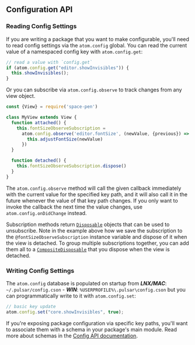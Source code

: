 ## Configuration API

### Reading Config Settings

If you are writing a package that you want to make configurable, you'll need to
read config settings via the `atom.config` global. You can read the current
value of a namespaced config key with `atom.config.get`:

```js
// read a value with `config.get`
if (atom.config.get("editor.showInvisibles")) {
  this.showInvisibles();
}
```

Or you can subscribe via `atom.config.observe` to track changes from any view
object.

```js
const {View} = require('space-pen')

class MyView extends View {
  function attached() {
    this.fontSizeObserveSubscription =
      atom.config.observe('editor.fontSize', (newValue, {previous}) => {
        this.adjustFontSize(newValue)
      })
  }

  function detached() {
    this.fontSizeObserveSubscription.dispose()
  }
}
```

The `atom.config.observe` method will call the given callback immediately with
the current value for the specified key path, and it will also call it in the
future whenever the value of that key path changes. If you only want to invoke
the callback the next time the value changes, use `atom.config.onDidChange`
instead.

Subscription methods return [`Disposable`](https://atom.io/docs/api/latest/Disposable) <!--TODO: There is no Pulsar API documented yet so keeping link to Atom until we have this-->
objects that can be used to unsubscribe. Note in the example above how we save
the subscription to the `@fontSizeObserveSubscription` instance variable and
dispose of it when the view is detached. To group multiple subscriptions
together, you can add them all to a [`CompositeDisposable`](https://atom.io/docs/api/latest/CompositeDisposable)
that you dispose when the view is detached.

### Writing Config Settings

The `atom.config` database is populated on startup from
**_LNX/MAC_**: `~/.pulsar/config.cson` -
**_WIN_**: `%USERPROFILE%\.pulsar\config.cson`
but you can programmatically write to it with `atom.config.set`:

```js
// basic key update
atom.config.set("core.showInvisibles", true);
```

If you're exposing package configuration via specific key paths, you'll want to
associate them with a schema in your package's main module. Read more about
schemas in the [Config API documentation](https://atom.io/docs/api/latest/Config). <!--TODO: There is no Pulsar API documented yet so keeping link to Atom until we have this-->
